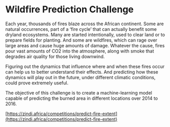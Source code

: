 # Wildfire Prediction Challenge

Each year, thousands of fires blaze across the African continent. Some are natural occurrences, part of a ‘fire cycle’ that can actually benefit some dryland ecosystems. Many are started intentionally, used to clear land or to prepare fields for planting. And some are wildfires, which can rage over large areas and cause huge amounts of damage. Whatever the cause, fires pour vast amounts of CO2 into the atmosphere, along with smoke that degrades air quality for those living downwind.

Figuring out the dynamics that influence where and when these fires occur can help us to better understand their effects. And predicting how these dynamics will play out in the future, under different climatic conditions, could prove extremely useful.

The objective of this challenge is to create a machine-learning model capable of predicting the burned area in different locations over 2014 to 2016.

[https://zindi.africa/competitions/predict-fire-extent](https://zindi.africa/competitions/predict-fire-extent)

